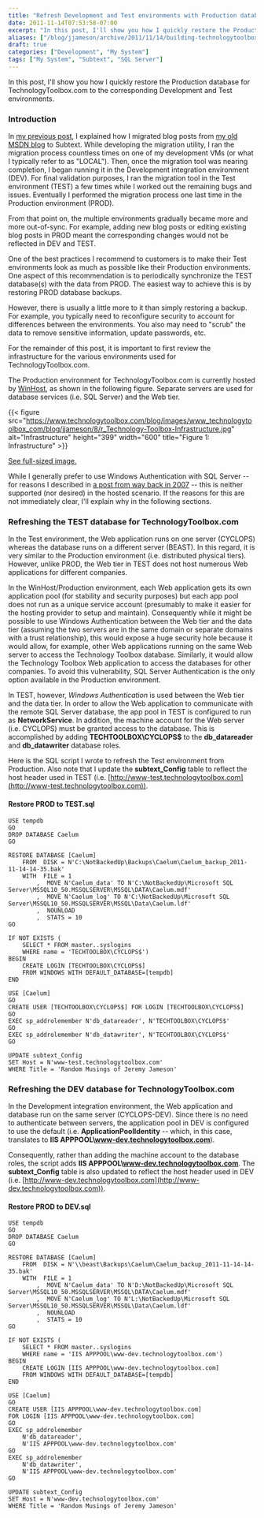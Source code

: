 ```yaml
---
title: "Refresh Development and Test environments with Production database (a.k.a. Building TechnologyToolbox.com, part 7)"
date: 2011-11-14T07:53:58-07:00
excerpt: "In this post, I'll show you how I quickly restore the Production database for TechnologyToolbox.com to the corresponding Development and Test environments..."
aliases: ["/blog/jjameson/archive/2011/11/14/building-technologytoolbox-com-part-7.aspx"]
draft: true
categories: ["Development", "My System"]
tags: ["My System", "Subtext", "SQL Server"]
---
```


In this post, I'll show you how I quickly restore the Production database
for TechnologyToolbox.com to the corresponding Development and Test environments.

### Introduction

In
[my previous post](/blog/jjameson/2011/11/12/building-technologytoolbox-com-part-6), I explained how I migrated blog posts from
[my old MSDN blog](http://blogs.msdn.com/b/jjameson/) to Subtext.
While developing the migration utility, I ran the migration process countless
times on one of my development VMs (or what I typically refer to as "LOCAL").
Then, once the migration tool was nearing completion, I began running it in
the Development integration environment (DEV). For final validation purposes,
I ran the migration tool in the Test environment (TEST) a few times while I
worked out the remaining bugs and issues. Eventually I performed the migration
process one last time in the Production environment (PROD).

From that point on, the multiple environments gradually became more and more
out-of-sync. For example, adding new blog posts or editing existing blog posts
in PROD meant the corresponding changes would not be reflected in DEV and TEST.

One of the best practices I recommend to customers is to make their Test
environments look as much as possible like their Production environments. One
aspect of this recommendation is to periodically synchronize the TEST database(s)
with the data from PROD. The easiest way to achieve this is by restoring PROD
database backups.

However, there is usually a little more to it than simply restoring a backup.
For example, you typically need to reconfigure security to account for differences
between the environments. You also may need to "scrub" the data to remove sensitive
information, update passwords, etc.

For the remainder of this post, it is important to first review the infrastructure
for the various environments used for TechnologyToolbox.com.

The Production environment for TechnologyToolbox.com is currently hosted
by [WinHost](http://www.winhost.com), as shown in the following figure.
Separate servers are used for database services (i.e. SQL Server) and the Web
tier.

{{< figure
src="https://www.technologytoolbox.com/blog/images/www_technologytoolbox_com/blog/jjameson/8/r_Technology-Toolbox-Infrastructure.jpg"
alt="Infrastructure"
height="399"
width="600"
title="Figure 1: Infrastructure" >}}

[See full-sized image.](/blog/images/www_technologytoolbox_com/blog/jjameson/8/o_Technology-Toolbox-Infrastructure.jpg)

While I generally prefer to use Windows Authentication with SQL Server --
for reasons I described in
[a post from way back in 2007](/blog/jjameson/2007/03/22/sql-server-authentication-modes) -- this is neither supported (nor desired)
in the hosted scenario. If the reasons for this are not immediately clear, I'll
explain why in the following sections.

### Refreshing the TEST database for TechnologyToolbox.com

In the Test environment, the Web application runs on one server (CYCLOPS)
whereas the database runs on a different server (BEAST). In this regard, it
is very similar to the Production environment (i.e. distributed physical tiers).
However, unlike PROD, the Web tier in TEST does not host numerous Web applications
for different companies.

In the WinHost/Production environment, each Web application gets its own
application pool (for stability and security purposes) but each app pool does
not run as a unique service account (presumably to make it easier for the hosting
provider to setup and maintain). Consequently while it might be possible to
use Windows Authentication between the Web tier and the data tier (assuming
the two servers are in the same domain or separate domains with a trust relationship),
this would expose a huge security hole because it would allow, for example,
other Web applications running on the same Web server to access the Technology
Toolbox database. Similarly, it would allow the Technology Toolbox Web application
to access the databases for other companies. To avoid this vulnerability, SQL
Server Authentication is the only option available in the Production environment.

In TEST, however, *Windows Authentication* is used between the Web
tier and the data tier. In order to allow the Web application to communicate
with the remote SQL Server database, the app pool in TEST is configured to run
as **NetworkService**. In addition, the machine account for the
Web server (i.e. CYCLOPS) must be granted access to the database. This is accomplished
by adding **TECHTOOLBOX\CYCLOPS$** to the **db\_datareader** and **db\_datawriter** database roles.

Here is the SQL script I wrote to refresh the Test environment from Production.
Also note that I update the **subtext\_Config** table to reflect
the host header used in TEST (i.e.
[http://www-test.technologytoolbox.com](http://www-test.technologytoolbox.com)).

#### Restore PROD to TEST.sql

```
USE tempdb
GO
DROP DATABASE Caelum
GO

RESTORE DATABASE [Caelum]
    FROM  DISK = N'C:\NotBackedUp\Backups\Caelum\Caelum_backup_2011-11-14-14-35.bak'
    WITH  FILE = 1
        ,  MOVE N'Caelum_data' TO N'C:\NotBackedUp\Microsoft SQL Server\MSSQL10_50.MSSQLSERVER\MSSQL\DATA\Caelum.mdf'
        ,  MOVE N'Caelum_log' TO N'C:\NotBackedUp\Microsoft SQL Server\MSSQL10_50.MSSQLSERVER\MSSQL\Data\Caelum.ldf'
        ,  NOUNLOAD
        ,  STATS = 10
GO

IF NOT EXISTS (
    SELECT * FROM master..syslogins
    WHERE name = 'TECHTOOLBOX\CYCLOPS$')
BEGIN
    CREATE LOGIN [TECHTOOLBOX\CYCLOPS$]
    FROM WINDOWS WITH DEFAULT_DATABASE=[tempdb]
END

USE [Caelum]
GO
CREATE USER [TECHTOOLBOX\CYCLOPS$] FOR LOGIN [TECHTOOLBOX\CYCLOPS$]
GO
EXEC sp_addrolemember N'db_datareader', N'TECHTOOLBOX\CYCLOPS$'
GO
EXEC sp_addrolemember N'db_datawriter', N'TECHTOOLBOX\CYCLOPS$'
GO

UPDATE subtext_Config
SET Host = N'www-test.technologytoolbox.com'
WHERE Title = 'Random Musings of Jeremy Jameson'
```

### Refreshing the DEV database for TechnologyToolbox.com

In the Development integration environment, the Web application and database
run on the same server (CYCLOPS-DEV). Since there is no need to authenticate
between servers, the application pool in DEV is configured to use the default
(i.e. **ApplicationPoolIdentity** -- which, in this case, translates
to **IIS APPPOOL\www-dev.technologytoolbox.com**).

Consequently, rather than adding the machine account to the database roles,
the script adds **IIS APPPOOL\www-dev.technologytoolbox.com**.
The **subtext\_Config** table is also updated to reflect the host
header used in DEV (i.e. [http://www-dev.technologytoolbox.com](http://www-dev.technologytoolbox.com)).

#### Restore PROD to DEV.sql

```
USE tempdb
GO
DROP DATABASE Caelum
GO

RESTORE DATABASE [Caelum]
    FROM  DISK = N'\\beast\Backups\Caelum\Caelum_backup_2011-11-14-14-35.bak'
    WITH  FILE = 1
        ,  MOVE N'Caelum_data' TO N'D:\NotBackedUp\Microsoft SQL Server\MSSQL10_50.MSSQLSERVER\MSSQL\DATA\Caelum.mdf'
        ,  MOVE N'Caelum_log' TO N'L:\NotBackedUp\Microsoft SQL Server\MSSQL10_50.MSSQLSERVER\MSSQL\Data\Caelum.ldf'
        ,  NOUNLOAD
        ,  STATS = 10
GO

IF NOT EXISTS (
    SELECT * FROM master..syslogins
    WHERE name = 'IIS APPPOOL\www-dev.technologytoolbox.com')
BEGIN
    CREATE LOGIN [IIS APPPOOL\www-dev.technologytoolbox.com]
    FROM WINDOWS WITH DEFAULT_DATABASE=[tempdb]
END

USE [Caelum]
GO
CREATE USER [IIS APPPOOL\www-dev.technologytoolbox.com]
FOR LOGIN [IIS APPPOOL\www-dev.technologytoolbox.com]
GO
EXEC sp_addrolemember
    N'db_datareader',
    N'IIS APPPOOL\www-dev.technologytoolbox.com'
GO
EXEC sp_addrolemember
    N'db_datawriter',
    N'IIS APPPOOL\www-dev.technologytoolbox.com'
GO

UPDATE subtext_Config
SET Host = N'www-dev.technologytoolbox.com'
WHERE Title = 'Random Musings of Jeremy Jameson'
```

